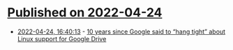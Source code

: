 # [Published on 2022-04-24](index.md)

* [2022-04-24, 16:40:13](https://news.ycombinator.com/item?id=31145709) - [10 years since Google said to “hang tight” about Linux support for Google Drive](https://abevoelker.github.io/how-long-since-google-said-a-google-drive-linux-client-is-coming/)
